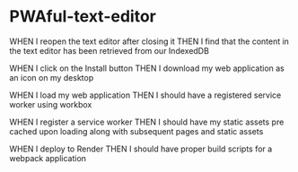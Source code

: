 # PWAful-text-editor

<!-- GIVEN a text editor web application
WHEN I open my application in my editor
THEN I should see a client server folder structure -->

<!-- WHEN I run `npm run start` from the root directory
THEN I find that my application should start up the backend and serve the client -->

<!-- WHEN I run the text editor application from my terminal
THEN I find that my JavaScript files have been bundled using webpack -->

<!-- WHEN I run my webpack plugins
THEN I find that I have a generated HTML file, service worker, and a manifest file -->

<!-- WHEN I use next-gen JavaScript in my application
THEN I find that the text editor still functions in the browser without errors -->

<!-- WHEN I open the text editor
THEN I find that IndexedDB has immediately created a database storage -->
<!-- 
WHEN I enter content and subsequently click off of the DOM window
THEN I find that the content in the text editor has been saved with IndexedDB -->

WHEN I reopen the text editor after closing it
THEN I find that the content in the text editor has been retrieved from our 
IndexedDB

WHEN I click on the Install button
THEN I download my web application as an icon on my desktop

WHEN I load my web application
THEN I should have a registered service worker using workbox

WHEN I register a service worker
THEN I should have my static assets pre cached upon loading along with subsequent pages and static assets

WHEN I deploy to Render
THEN I should have proper build scripts for a webpack application